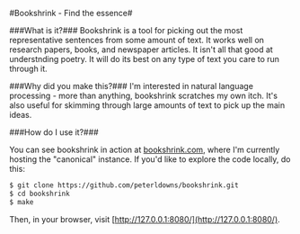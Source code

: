 #Bookshrink - Find the essence#

###What is it?###
Bookshrink is a tool for picking out the most representative sentences from
some amount of text. It works well on research papers, books, and newspaper
articles. It isn't all that good at understnding poetry. It will do its best on
any type of text you care to run through it.

###Why did you make this?###
I'm interested in natural language processing - more than anything, bookshrink
scratches my own itch. It's also useful for skimming through large amounts of
text to pick up the main ideas.

###How do I use it?###

You can see bookshrink in action at
[bookshrink.com](http://bookshrink.com), where I'm currently
hosting the "canonical" instance. If you'd like to explore the code locally, do this:

```bash
$ git clone https://github.com/peterldowns/bookshrink.git
$ cd bookshrink
$ make
```

Then, in your browser, visit [http://127.0.0.1:8080/](http://127.0.0.1:8080/).
